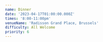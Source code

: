```yaml
---
name: Dinner
date: '2023-04-17T01:00:00.000Z'
times: '8:00-11:00pm'
venueName: 'Radisson Grand Place, Brussels'
difficulty: All Welcome
priority: 6
---
```



